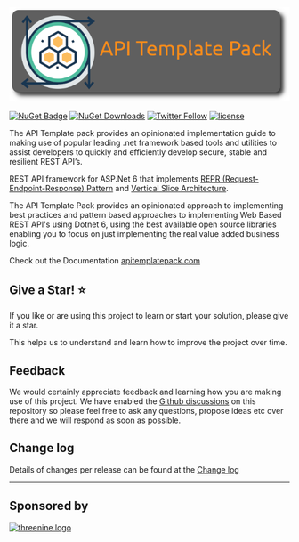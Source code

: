 [![API Template Pack](docs/assets/images/api-template-pack-github.png)](https://www.apitemplatepack.com)

[![NuGet Badge](https://buildstats.info/nuget/threenine.ApiProject)](https://www.nuget.org/packages/threenine.ApiProject/) [![NuGet Downloads](http://img.shields.io/nuget/dt/threenine.ApiProject.svg?style=flat)](https://www.nuget.org/packages/threenine.ApiProject/)  [![Twitter Follow](https://img.shields.io/twitter/follow/threenine39.svg?style=social?maxAge=2592000)](https://twitter.com/threenine39)
[![license](https://img.shields.io/github/license/threenine/api-template?color=blue&label=license&logo=Github&style=flat-square)](https://github.com/threenine/api-template/blob/master/README.md)

The API Template pack provides an opinionated implementation guide to making use of popular leading .net framework based tools and utilities to assist developers to quickly and efficiently develop secure, stable and resilient REST API’s.

REST API framework for ASP.Net 6 that implements [REPR (Request-Endpoint-Response) Pattern](https://www.apitemplatepack.com/docs/introduction/repr-pattern/) and [Vertical Slice Architecture](https://www.apitemplatepack.com/docs/introduction/vertical-slice/).

The API Template Pack provides an opinionated approach to implementing best practices and pattern based approaches to implementing Web Based REST API's using Dotnet 6, using the best available open source libraries enabling you to focus on just implementing the real value added business logic.

Check out the Documentation [apitemplatepack.com](https://www.apitemplatepack.com "API Template Pack")

## Give a Star! :star:

If you like or are using this project to learn or start your solution, please give it a star.

This helps us to understand and learn how to improve the project over time.

## Feedback

We would certainly appreciate feedback and learning how you are making use of this project. We have enabled the [Github discussions](https://github.com/threenine/api-template/discussions) on this repository so please feel free to ask any questions, propose ideas etc over there and we will respond as soon as possible.

## Change log

Details of changes per release can be found at the [Change log](https://www.apitemplatepack.com/docs/changelog)

---


## Sponsored by

[![threenine logo](http://static.threenine.co.uk/img/github_footer.png)](https://threenine.co.uk/)
